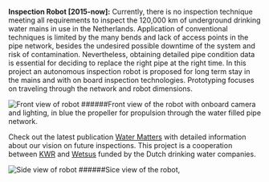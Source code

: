 **Inspection Robot [2015-now]:** Currently, there is no inspection technique meeting all requirements to inspect the 120,000 km of underground drinking water mains in use in the Netherlands. Application of conventional techniques is limited by the many bends and lack of access points in the pipe network, besides the undesired possible downtime of the system and risk of contamination.
Nevertheless, obtaining detailed pipe condition data is essential for deciding to replace the right pipe at the right time.
In this project an autonomous inspection robot is proposed for long term stay in the mains and with on board inspection technologies. Prototyping focuses on traveling through the network and robot dimensions.

![Front view of robot](img/work/robot/robot_front.jpg)
######Front view of the robot with onboard camera and lighting, in blue the propeller for propulsion through the water filled pipe network.

Check out the latest publication [Water Matters](http://www.h2o-watermatters.com/?article=2016123 "English publication in Water Matters, december 2016.") with detailed information about our vision on future inspections. This project is a cooperation between [KWR](https://www.kwrwater.nl/ "Bridging science to practice in the watercycle") and [Wetsus](https://www.wetsus.nl/ "European centre of excellence for sustainable water technology") funded by the Dutch drinking water companies.

![Side view of robot](img/work/robot/robot_sideview.jpg)
######Sice view of the robot, 

